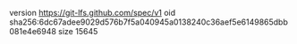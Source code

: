 version https://git-lfs.github.com/spec/v1
oid sha256:6dc67adee9029d576b7f5a040945a0138240c36aef5e6149865dbb081e4e6948
size 15645
